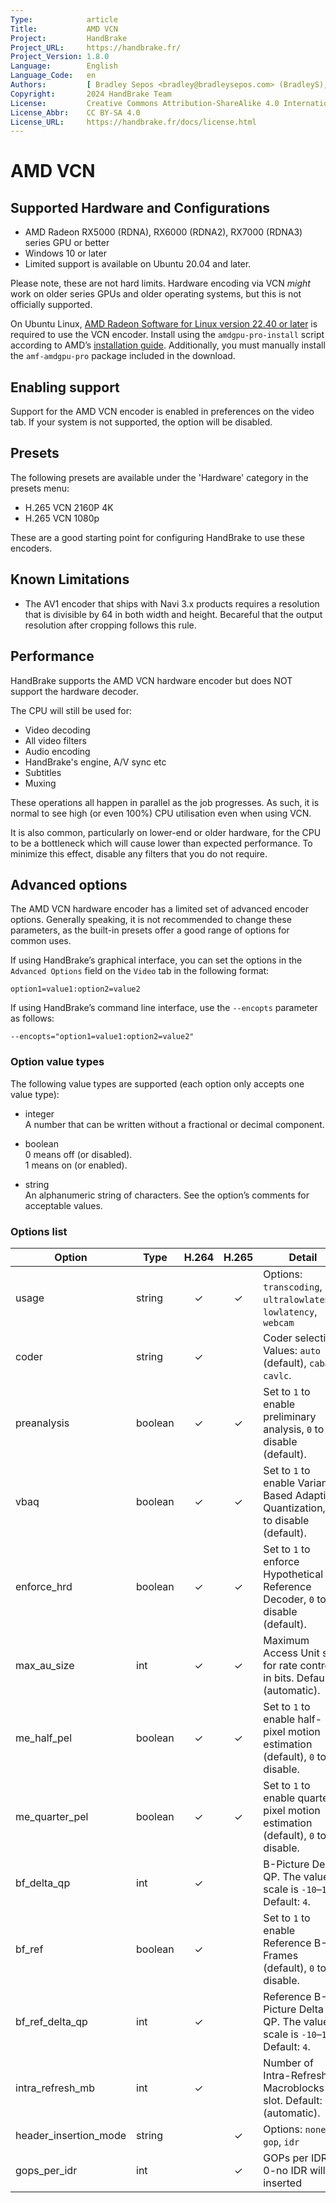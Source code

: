 ```yaml
---
Type:            article
Title:           AMD VCN
Project:         HandBrake
Project_URL:     https://handbrake.fr/
Project_Version: 1.8.0
Language:        English
Language_Code:   en
Authors:         [ Bradley Sepos <bradley@bradleysepos.com> (BradleyS), Scott (s55) ]
Copyright:       2024 HandBrake Team
License:         Creative Commons Attribution-ShareAlike 4.0 International
License_Abbr:    CC BY-SA 4.0
License_URL:     https://handbrake.fr/docs/license.html
---
```


AMD VCN
=======

## Supported Hardware and Configurations

- AMD Radeon RX5000 (RDNA), RX6000 (RDNA2), RX7000 (RDNA3) series GPU or better
- Windows 10 or later
- Limited support is available on Ubuntu 20.04 and later.

Please note, these are not hard limits. Hardware encoding via VCN *might* work on older series GPUs and older operating systems, but this is not officially supported.

On Ubuntu Linux, [AMD Radeon Software for Linux version 22.40 or later](https://www.amd.com/en/support/linux-drivers) is required to use the VCN encoder. Install using the `amdgpu-pro-install` script according to AMD’s [installation guide](https://amdgpu-install.readthedocs.io/en/latest/). Additionally, you must manually install the `amf-amdgpu-pro` package included in the download.


<!-- .system-windows -->
## Enabling support

Support for the AMD VCN encoder is enabled in preferences on the video tab. If your system is not supported, the option will be disabled.
<!-- /.system-windows -->

## Presets

The following presets are available under the 'Hardware' category in the presets menu:

- H.265 VCN 2160P 4K
- H.265 VCN 1080p

These are a good starting point for configuring HandBrake to use these encoders.

## Known Limitations

- The AV1 encoder that ships with Navi 3.x products requires a resolution that is divisible by 64 in both width and height. Becareful that the output resolution after cropping follows this rule. 


## Performance

HandBrake supports the AMD VCN hardware encoder but does NOT support the hardware decoder.

The CPU will still be used for:

- Video decoding 
- All video filters
- Audio encoding 
- HandBrake's engine, A/V sync etc
- Subtitles
- Muxing

These operations all happen in parallel as the job progresses. As such, it is normal to see high (or even 100%) CPU utilisation even when using VCN.

It is also common, particularly on lower-end or older hardware, for the CPU to be a bottleneck which will cause lower than expected performance. To minimize this effect, disable any filters that you do not require.

## Advanced options

The AMD VCN hardware encoder has a limited set of advanced encoder options. Generally speaking, it is not recommended to change these parameters, as the built-in presets offer a good range of options for common uses.

If using HandBrake’s graphical interface, you can set the options in the `Advanced Options` field on the `Video` tab in the following format:

    option1=value1:option2=value2
    
If using HandBrake’s command line interface, use the `--encopts` parameter as follows:

    --encopts="option1=value1:option2=value2"


### Option value types

The following value types are supported (each option only accepts one value type):

- integer  
  A number that can be written without a fractional or decimal component.

- boolean  
  0 means off (or disabled).  
  1 means on (or enabled).
 
- string  
  An alphanumeric string of characters. See the option’s comments for acceptable values.

### Options list

| Option                | Type        | H.264 | H.265 | Detail                                                                               |
|-----------------------|-------------|:-----:|:-----:|--------------------------------------------------------------------------------------|
| usage                 | string      |   ✓   |   ✓   | Options: `transcoding`, `ultralowlatency`, `lowlatency`, `webcam`                   |
| coder                 | string      |   ✓   |       | Coder selection. Values: `auto` (default), `cabac`, `cavlc`.                         |
| preanalysis           | boolean     |   ✓   |   ✓   | Set to `1` to enable preliminary analysis, `0` to disable (default).                 |
| vbaq                  | boolean     |   ✓   |   ✓   | Set to `1` to enable Variance Based Adaptive Quantization, `0` to disable (default). |
| enforce_hrd           | boolean     |   ✓   |   ✓   | Set to `1` to enforce Hypothetical Reference Decoder, `0` to disable (default).      |
| max_au_size           | int         |   ✓   |   ✓   | Maximum Access Unit size for rate control, in bits. Default: `0` (automatic).        |
| me_half_pel           | boolean     |   ✓   |   ✓   | Set to `1` to enable half-pixel motion estimation (default), `0` to disable.         |
| me_quarter_pel        | boolean     |   ✓   |   ✓   | Set to `1` to enable quarter-pixel motion estimation (default), `0` to disable.      |
| bf_delta_qp           | int         |   ✓   |       | B-Picture Delta QP. The values scale is `-10`–`10`. Default: `4`.                    |
| bf_ref                | boolean     |   ✓   |       | Set to `1` to enable Reference B-Frames (default), `0` to disable.                   |
| bf_ref_delta_qp       | int         |   ✓   |       | Reference B-Picture Delta QP. The values scale is `-10`–`10`. Default: `4`.          |
| intra_refresh_mb      | int         |   ✓   |       | Number of Intra-Refresh Macroblocks per slot. Default: `0` (automatic).              |
| header_insertion_mode | string      |       |   ✓   | Options: `none`, `gop`, `idr`                                                        |
| gops_per_idr          | int         |       |   ✓   | GOPs per IDR 0-no IDR will be inserted                                               |

